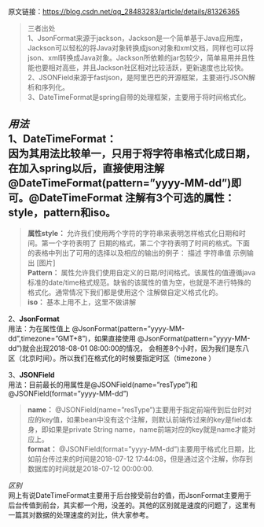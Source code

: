 原文链接：https://blog.csdn.net/qq_28483283/article/details/81326365  

>三者出处  
1、JsonFormat来源于jackson，Jackson是一个简单基于Java应用库，Jackson可以轻松的将Java对象转换成json对象和xml文档，同样也可以将json、xml转换成Java对象。Jackson所依赖的jar包较少，简单易用并且性能也要相对高些，并且Jackson社区相对比较活跃，更新速度也比较快。   
2、JSONField来源于fastjson，是阿里巴巴的开源框架，主要进行JSON解析和序列化。   
3、DateTimeFormat是spring自带的处理框架，主要用于将时间格式化。  

*用法*  
1、**DateTimeFormat：**  
因为其用法比较单一，只用于将字符串格式化成日期，在加入spring以后，直接使用注解@DateTimeFormat(pattern=”yyyy-MM-dd”)即可。@DateTimeFormat 注解有3个可选的属性：style，pattern和iso。
---
>**属性style：** 允许我们使用两个字符的字符串来表明怎样格式化日期和时间。第一个字符表明了 日期的格式，第二个字符表明了时间的格式。下面的表格中列出了可用的选择以及相应的输出的例子： 
描述 字符串值 示例输出
[图片]  
>**Pattern：** 属性允许我们使用自定义的日期/时间格式。该属性的值遵循java标准的date/time格式规范。缺省的该属性的值为空，也就是不进行特殊的格式化。通常情况下我们都是使用这个 注解做自定义格式化的。   
>**iso：** 基本上用不上，这里不做讲解  

2、**JsonFormat**  
用法：为在属性值上 @JsonFormat(pattern=”yyyy-MM-dd”,timezone=”GMT+8”)，如果直接使用 @JsonFormat(pattern=”yyyy-MM-dd”)就会出现2018-08-01 08:00:00的情况， 会相差8个小时，因为我们是东八区（北京时间）。所以我们在格式化的时候要指定时区（timezone ）  

3、**JSONField**  
用法：目前最长的用属性是@JSONField(name=”resType”)和 @JSONField(format=”yyyy-MM-dd”)   
>**name：** @JSONField(name=”resType”)主要用于指定前端传到后台时对应的key值，如果bean中没有这个注解，则默认前端传过来的key是field本身，即如果是private String name，name前端对应的key就是name才能对应上。   
>**format：** @JSONField(format=”yyyy-MM-dd”)主要用于格式化日期，比如前台传过来的时间是2018-07-12 17:44:08，但是通过这个注解，你存到数据库的时间就是2018-07-12 00:00:00.  

*区别*  
网上有说DateTimeFormat主要用于后台接受前台的值，而JsonFormat主要用于后台传值到前台，其实都一个用，没差的。其他的区别就是速度的问题了，这里有一篇其对数据的处理速度的对比，供大家参考。   
